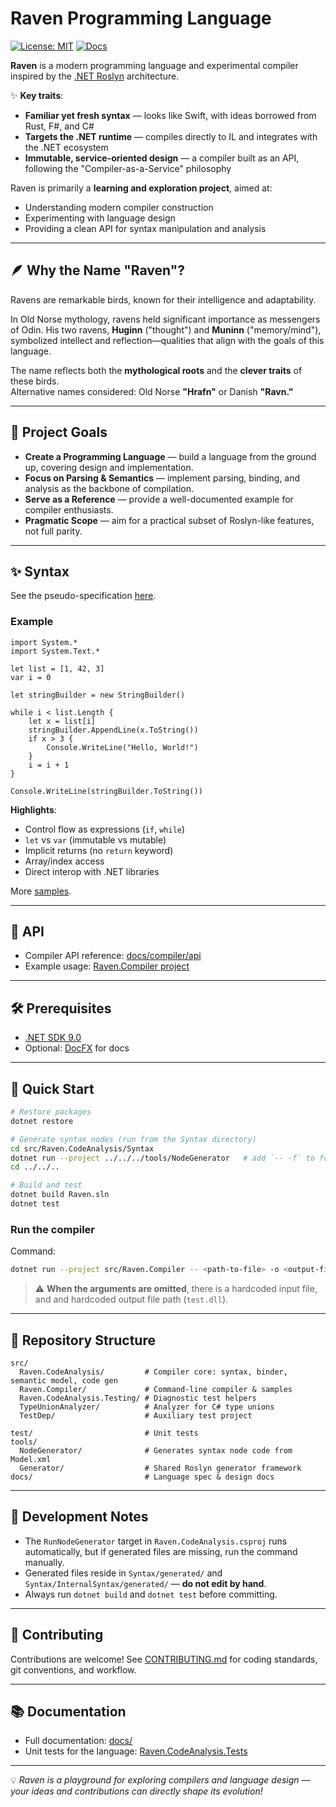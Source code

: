 # Raven Programming Language

<!---
[![Build](https://github.com/marinasundstrom/raven/actions/workflows/dotnet.yml/badge.svg)](https://github.com/marinasundstrom/raven/actions/workflows/dotnet.yml)
[![Tests](https://github.com/marinasundstrom/raven/actions/workflows/dotnet.yml/badge.svg?event=push)](https://github.com/marinasundstrom/raven/actions/workflows/dotnet.yml)-->

[![License: MIT](https://img.shields.io/badge/License-MIT-blue.svg)](LICENSE)
[![Docs](https://img.shields.io/badge/docs-available-brightgreen.svg)](docs/)

**Raven** is a modern programming language and experimental compiler inspired by the [.NET Roslyn](https://github.com/dotnet/roslyn) architecture.

✨ **Key traits**:
- **Familiar yet fresh syntax** — looks like Swift, with ideas borrowed from Rust, F#, and C#  
- **Targets the .NET runtime** — compiles directly to IL and integrates with the .NET ecosystem  
- **Immutable, service-oriented design** — a compiler built as an API, following the "Compiler-as-a-Service" philosophy  

Raven is primarily a **learning and exploration project**, aimed at:
- Understanding modern compiler construction  
- Experimenting with language design  
- Providing a clean API for syntax manipulation and analysis  

---

## 🪶 Why the Name "Raven"?

Ravens are remarkable birds, known for their intelligence and adaptability.  

In Old Norse mythology, ravens held significant importance as messengers of Odin. His two ravens, **Huginn** ("thought") and **Muninn** ("memory/mind"), symbolized intellect and reflection—qualities that align with the goals of this language.  

The name reflects both the **mythological roots** and the **clever traits** of these birds.  
Alternative names considered: Old Norse **"Hrafn"** or Danish **"Ravn."**

---

## 🎯 Project Goals

- **Create a Programming Language** — build a language from the ground up, covering design and implementation.  
- **Focus on Parsing & Semantics** — implement parsing, binding, and analysis as the backbone of compilation.  
- **Serve as a Reference** — provide a well-documented example for compiler enthusiasts.  
- **Pragmatic Scope** — aim for a practical subset of Roslyn-like features, not full parity.  

---

## ✨ Syntax

See the pseudo-specification [here](/docs/lang/spec/language-specification.md).

### Example

```raven
import System.*
import System.Text.*

let list = [1, 42, 3]
var i = 0

let stringBuilder = new StringBuilder()

while i < list.Length {
    let x = list[i]
    stringBuilder.AppendLine(x.ToString())
    if x > 3 {
        Console.WriteLine("Hello, World!")
    }
    i = i + 1
}

Console.WriteLine(stringBuilder.ToString())
````

**Highlights**:

* Control flow as expressions (`if`, `while`)
* `let` vs `var` (immutable vs mutable)
* Implicit returns (no `return` keyword)
* Array/index access
* Direct interop with .NET libraries

More [samples](src/Raven.Compiler/samples/).

---

## 🧩 API

* Compiler API reference: [docs/compiler/api](docs/compiler/api)
* Example usage: [Raven.Compiler project](src/Raven.Compiler/Program.cs)

---

## 🛠 Prerequisites

* [.NET SDK 9.0](https://dotnet.microsoft.com/)
* Optional: [DocFX](https://dotnet.github.io/docfx/) for docs

---

## 🚀 Quick Start

```bash
# Restore packages
dotnet restore

# Generate syntax nodes (run from the Syntax directory)
cd src/Raven.CodeAnalysis/Syntax
dotnet run --project ../../../tools/NodeGenerator   # add `-- -f` to force regeneration
cd ../../..

# Build and test
dotnet build Raven.sln
dotnet test
```

### Run the compiler

Command:

```bash
dotnet run --project src/Raven.Compiler -- <path-to-file> -o <output-file-path>
```

> ⚠️ **When the arguments are omitted**, there is a hardcoded input file, and and hardcoded output file path (`test.dll`).

---

## 📂 Repository Structure

```
src/
  Raven.CodeAnalysis/         # Compiler core: syntax, binder, semantic model, code gen
  Raven.Compiler/             # Command-line compiler & samples
  Raven.CodeAnalysis.Testing/ # Diagnostic test helpers
  TypeUnionAnalyzer/          # Analyzer for C# type unions
  TestDep/                    # Auxiliary test project

test/                         # Unit tests
tools/
  NodeGenerator/              # Generates syntax node code from Model.xml
  Generator/                  # Shared Roslyn generator framework
docs/                         # Language spec & design docs
```

---

## 🔧 Development Notes

* The `RunNodeGenerator` target in `Raven.CodeAnalysis.csproj` runs automatically, but if generated files are missing, run the command manually.
* Generated files reside in `Syntax/generated/` and `Syntax/InternalSyntax/generated/` — **do not edit by hand**.
* Always run `dotnet build` and `dotnet test` before committing.

---

## 🤝 Contributing

Contributions are welcome!
See [CONTRIBUTING.md](CONTRIBUTING.md) for coding standards, git conventions, and workflow.

---

## 📚 Documentation

* Full documentation: [docs/](docs/)
* Unit tests for the language: [Raven.CodeAnalysis.Tests](test/Raven.CodeAnalysis.Tests)

---

💡 *Raven is a playground for exploring compilers and language design — your ideas and contributions can directly shape its evolution!*
